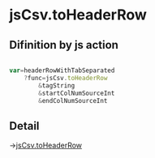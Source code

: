 # jsCsv.toHeaderRow

## Difinition by js action

```js.js

var=headerRowWithTabSeparated
	?func=jsCsv.toHeaderRow
		&tagString
		&startColNumSourceInt
		&endColNumSourceInt
```

## Detail

->[jsCsv.toHeaderRow](https://github.com/puutaro/CommandClick/blob/master/md/developer/js_interface/details/JsCsv/toHeaderRow.md)
